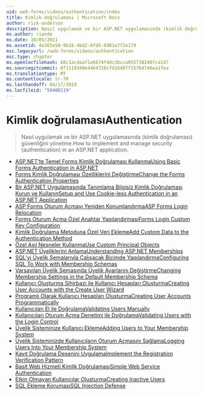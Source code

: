 ```yaml
---
uid: web-forms/videos/authentication/index
title: Kimlik doğrulaması | Microsoft Docs
author: rick-anderson
description: Nasıl uygulamak ve bir ASP.NET uygulamasında (kimlik doğrulaması) güvenliğini yönetme.
ms.author: riande
ms.date: 10/05/2011
ms.assetid: 4a365e58-9b18-4bd2-bfd5-6981e7f2e179
msc.legacyurl: /web-forms/videos/authentication
msc.type: chapter
ms.openlocfilehash: 68c1acdaaf1e6674f4dc3bcca0557382407ca147
ms.sourcegitcommit: 0f1119340e4464720cfd16d0ff15764746ea1fea
ms.translationtype: MT
ms.contentlocale: tr-TR
ms.lasthandoff: 04/17/2019
ms.locfileid: "59400119"
---
```

# <a name="authentication"></a><span data-ttu-id="a21de-103">Kimlik doğrulaması</span><span class="sxs-lookup"><span data-stu-id="a21de-103">Authentication</span></span>

> <span data-ttu-id="a21de-104">Nasıl uygulamak ve bir ASP.NET uygulamasında (kimlik doğrulaması) güvenliğini yönetme.</span><span class="sxs-lookup"><span data-stu-id="a21de-104">How to implement and manage security (authentication) in an ASP.NET application.</span></span>


- [<span data-ttu-id="a21de-105">ASP.NET’te Temel Forms Kimlik Doğrulaması Kullanma</span><span class="sxs-lookup"><span data-stu-id="a21de-105">Using Basic Forms Authentication in ASP.NET</span></span>](using-basic-forms-authentication-in-aspnet.md)
- [<span data-ttu-id="a21de-106">Forms Kimlik Doğrulaması Özelliklerini Değiştirme</span><span class="sxs-lookup"><span data-stu-id="a21de-106">Change the Forms Authentication Properties</span></span>](how-to-change-the-forms-authentication-properties.md)
- [<span data-ttu-id="a21de-107">Bir ASP.NET Uygulamasında Tanımlama Bilgisiz Kimlik Doğrulaması Kurun ve Kullanın</span><span class="sxs-lookup"><span data-stu-id="a21de-107">Setup and Use Cookie-less Authentication in an ASP.NET Application</span></span>](how-to-setup-and-use-cookie-less-authentication-in-an-aspnet-application.md)
- [<span data-ttu-id="a21de-108">ASP Forms Oturum Açmayı Yeniden Konumlandırma</span><span class="sxs-lookup"><span data-stu-id="a21de-108">ASP Forms Login Relocation</span></span>](asp-forms-login-relocation.md)
- [<span data-ttu-id="a21de-109">Forms Oturum Açma Özel Anahtar Yapılandırması</span><span class="sxs-lookup"><span data-stu-id="a21de-109">Forms Login Custom Key Configuration</span></span>](forms-login-custom-key-configuration.md)
- [<span data-ttu-id="a21de-110">Kimlik Doğrulama Metoduna Özel Veri Ekleme</span><span class="sxs-lookup"><span data-stu-id="a21de-110">Add Custom Data to the Authentication Method</span></span>](add-custom-data-to-the-authentication-method.md)
- [<span data-ttu-id="a21de-111">Özel Asıl Nesneler Kullanma</span><span class="sxs-lookup"><span data-stu-id="a21de-111">Use Custom Principal Objects</span></span>](use-custom-principal-objects.md)
- [<span data-ttu-id="a21de-112">ASP.NET Üyeliklerini Anlama</span><span class="sxs-lookup"><span data-stu-id="a21de-112">Understanding ASP.NET Memberships</span></span>](understanding-aspnet-memberships.md)
- [<span data-ttu-id="a21de-113">SQL’yi Üyelik Şemalarıyla Çalışacak Biçimde Yapılandırma</span><span class="sxs-lookup"><span data-stu-id="a21de-113">Configuring SQL To Work with Membership Schemas</span></span>](configuring-sql-to-work-with-membership-schemas.md)
- [<span data-ttu-id="a21de-114">Varsayılan Üyelik Şemasında Üyelik Ayarlarını Değiştirme</span><span class="sxs-lookup"><span data-stu-id="a21de-114">Changing Membership Settings in the Default Membership Schema</span></span>](changing-membership-settings-in-the-default-membership-schema.md)
- [<span data-ttu-id="a21de-115">Kullanıcı Oluşturma Sihirbazı ile Kullanıcı Hesapları Oluşturma</span><span class="sxs-lookup"><span data-stu-id="a21de-115">Creating User Accounts with the Create User Wizard</span></span>](creating-user-accounts-with-the-create-user-wizard.md)
- [<span data-ttu-id="a21de-116">Programlı Olarak Kullanıcı Hesapları Oluşturma</span><span class="sxs-lookup"><span data-stu-id="a21de-116">Creating User Accounts Programmatically</span></span>](creating-user-accounts-programmatically.md)
- [<span data-ttu-id="a21de-117">Kullanıcıları El ile Doğrulama</span><span class="sxs-lookup"><span data-stu-id="a21de-117">Validating Users Manually</span></span>](validating-users-manually.md)
- [<span data-ttu-id="a21de-118">Kullanıcıları Oturum Açma Denetimi ile Doğrulama</span><span class="sxs-lookup"><span data-stu-id="a21de-118">Validating Users with the Login Control</span></span>](validating-users-with-the-login-control.md)
- [<span data-ttu-id="a21de-119">Üyelik Sisteminize Kullanıcı Ekleme</span><span class="sxs-lookup"><span data-stu-id="a21de-119">Adding Users to Your Membership System</span></span>](adding-users-to-your-membership-system.md)
- [<span data-ttu-id="a21de-120">Üyelik Sisteminizde Kullanıcıların Oturum Açmasını Sağlama</span><span class="sxs-lookup"><span data-stu-id="a21de-120">Logging Users Into Your Membership System</span></span>](logging-users-into-your-membership-system.md)
- [<span data-ttu-id="a21de-121">Kayıt Doğrulama Desenini Uygulama</span><span class="sxs-lookup"><span data-stu-id="a21de-121">Implement the Registration Verification Pattern</span></span>](implement-the-registration-verification-pattern.md)
- [<span data-ttu-id="a21de-122">Basit Web Hizmeti Kimlik Doğrulaması</span><span class="sxs-lookup"><span data-stu-id="a21de-122">Simple Web Service Authentication</span></span>](simple-web-service-authentication.md)
- [<span data-ttu-id="a21de-123">Etkin Olmayan Kullanıcılar Oluşturma</span><span class="sxs-lookup"><span data-stu-id="a21de-123">Creating Inactive Users</span></span>](creating-inactive-users.md)
- [<span data-ttu-id="a21de-124">SQL Ekleme Koruması</span><span class="sxs-lookup"><span data-stu-id="a21de-124">SQL Injection Defense</span></span>](sql-injection-defense.md)
